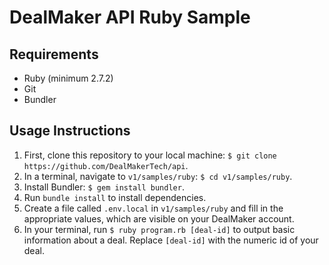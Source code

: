 # DealMaker API Ruby Sample

## Requirements

* Ruby (minimum 2.7.2)
* Git
* Bundler

## Usage Instructions

1. First, clone this repository to your local machine: `$ git clone https://github.com/DealMakerTech/api`.
2. In a terminal, navigate to `v1/samples/ruby`: `$ cd v1/samples/ruby`.
3. Install Bundler: `$ gem install bundler`.
4. Run `bundle install` to install dependencies.
5. Create a file called `.env.local` in `v1/samples/ruby` and fill in the appropriate values, which are visible on your DealMaker account.
6. In your terminal, run `$ ruby program.rb [deal-id]` to output basic information about a deal. Replace `[deal-id]` with the numeric id of your deal.